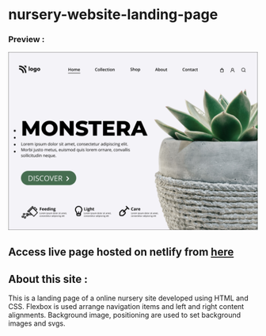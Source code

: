 # nursery-website-landing-page 

### Preview : 
![Image](https://github.com/suryauppalapati/nursery-website-landing-page/blob/main/6.png)

## Access live page hosted on netlify from [here](https://nursery-website-landing-page.netlify.app/)

## About this site :
This is a landing page of a online nursery site developed using HTML and CSS. Flexbox is used arrange navigation items and left and right content alignments. Background image, positioning are used to set background images and svgs.
